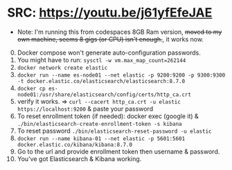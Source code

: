 # SRC: https://youtu.be/j61yfEfeJAE
* Note: I'm running this from codespaces 8GB Ram version, ~~moved to my own machine, seems 8 gigs (or CPU) isn't enough.~~, it works now.
0. Docker compose won't generate auto-configuration passwords.
1. You might have to run: `sysctl -w vm.max_map_count=262144`
2. `docker network create elastic`
3. `docker run --name es-node01 --net elastic -p 9200:9200 -p 9300:9300 -t docker.elastic.co/elasticsearch/elasticsearch:8.7.0`
4. `docker cp es-node01:/usr/share/elasticsearch/config/certs/http_ca.crt`
5. verify it works. => `curl --cacert http_ca.crt -u elastic https://localhost:9200` & paste your password
6. To reset enrollment token (if needed): docker exec (google it) & `./bin/elasticsearch-create-enrollment-token -s kibana`
7. To reset password `./bin/elasticsearch-reset-password -u elastic`
7. `docker run --name kibana-01 --net elastic -p 5601:5601 docker.elastic.co/kibana/kibana:8.7.0`
8. Go to the url and provide enrollment token then username & password.
9. You've got Elasticsearch & Kibana working.
